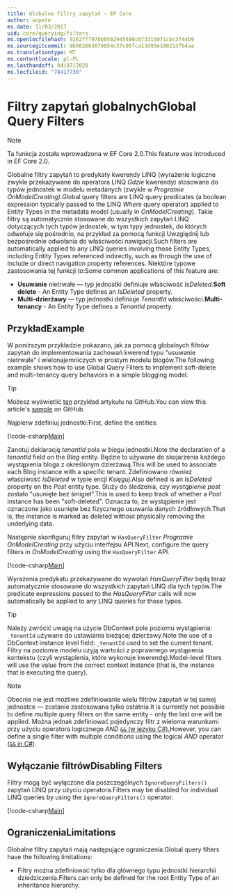 ```yaml
---
title: Globalne filtry zapytań — EF Core
author: anpete
ms.date: 11/03/2017
uid: core/querying/filters
ms.openlocfilehash: 9262ff7970b0502945480c673315071cbc3f44b9
ms.sourcegitcommit: 9b562663679854c37c05fca13d93e180213fb4aa
ms.translationtype: MT
ms.contentlocale: pl-PL
ms.lasthandoff: 04/07/2020
ms.locfileid: "78417730"
---
```

# <a name="global-query-filters"></a><span data-ttu-id="d83e5-102">Filtry zapytań globalnych</span><span class="sxs-lookup"><span data-stu-id="d83e5-102">Global Query Filters</span></span>

> [!NOTE]
> <span data-ttu-id="d83e5-103">Ta funkcja została wprowadzona w EF Core 2.0.</span><span class="sxs-lookup"><span data-stu-id="d83e5-103">This feature was introduced in EF Core 2.0.</span></span>

<span data-ttu-id="d83e5-104">Globalne filtry zapytań to predykaty kwerendy LINQ (wyrażenie logiczne zwykle przekazywane do operatora LINQ *Gdzie* kwerendy) stosowane do typów jednostek w modelu metadanych (zwykle w *Programie OnModelCreating).*</span><span class="sxs-lookup"><span data-stu-id="d83e5-104">Global query filters are LINQ query predicates (a boolean expression typically passed to the LINQ *Where* query operator) applied to Entity Types in the metadata model (usually in *OnModelCreating*).</span></span> <span data-ttu-id="d83e5-105">Takie filtry są automatycznie stosowane do wszystkich zapytań LINQ dotyczących tych typów jednostek, w tym typy jednostek, do których odwołuje się pośrednio, na przykład za pomocą funkcji Uwzględnij lub bezpośrednie odwołania do właściwości nawigacji.</span><span class="sxs-lookup"><span data-stu-id="d83e5-105">Such filters are automatically applied to any LINQ queries involving those Entity Types, including Entity Types referenced indirectly, such as through the use of Include or direct navigation property references.</span></span> <span data-ttu-id="d83e5-106">Niektóre typowe zastosowania tej funkcji to:</span><span class="sxs-lookup"><span data-stu-id="d83e5-106">Some common applications of this feature are:</span></span>

* <span data-ttu-id="d83e5-107">**Usuwanie** nietrwałe — typ jednostki definiuje właściwość *IsDeleted.*</span><span class="sxs-lookup"><span data-stu-id="d83e5-107">**Soft delete** - An Entity Type defines an *IsDeleted* property.</span></span>
* <span data-ttu-id="d83e5-108">**Multi-dzierżawy** — typ jednostki definiuje *TenantId* właściwości.</span><span class="sxs-lookup"><span data-stu-id="d83e5-108">**Multi-tenancy** - An Entity Type defines a *TenantId* property.</span></span>

## <a name="example"></a><span data-ttu-id="d83e5-109">Przykład</span><span class="sxs-lookup"><span data-stu-id="d83e5-109">Example</span></span>

<span data-ttu-id="d83e5-110">W poniższym przykładzie pokazano, jak za pomocą globalnych filtrów zapytań do implementowania zachowań kwerend typu "usuwanie nietrwałe" i wielonajemniczych w prostym modelu blogów.</span><span class="sxs-lookup"><span data-stu-id="d83e5-110">The following example shows how to use Global Query Filters to implement soft-delete and multi-tenancy query behaviors in a simple blogging model.</span></span>

> [!TIP]
> <span data-ttu-id="d83e5-111">Możesz wyświetlić [ten](https://github.com/dotnet/EntityFramework.Docs/tree/master/samples/core/QueryFilters) przykład artykułu na GitHub.</span><span class="sxs-lookup"><span data-stu-id="d83e5-111">You can view this article's [sample](https://github.com/dotnet/EntityFramework.Docs/tree/master/samples/core/QueryFilters) on GitHub.</span></span>

<span data-ttu-id="d83e5-112">Najpierw zdefiniuj jednostki:</span><span class="sxs-lookup"><span data-stu-id="d83e5-112">First, define the entities:</span></span>

[!code-csharp[Main](../../../samples/core/QueryFilters/Program.cs#Entities)]

<span data-ttu-id="d83e5-113">Zanotuj deklarację _tenantId_ pola w _blogu_ jednostki.</span><span class="sxs-lookup"><span data-stu-id="d83e5-113">Note the declaration of a _tenantId_ field on the _Blog_ entity.</span></span> <span data-ttu-id="d83e5-114">Będzie to używane do skojarzenia każdego wystąpienia bloga z określonym dzierżawą.</span><span class="sxs-lookup"><span data-stu-id="d83e5-114">This will be used to associate each Blog instance with a specific tenant.</span></span> <span data-ttu-id="d83e5-115">Zdefiniowano również właściwość _IsDeleted_ w typie encji _Księguj._</span><span class="sxs-lookup"><span data-stu-id="d83e5-115">Also defined is an _IsDeleted_ property on the _Post_ entity type.</span></span> <span data-ttu-id="d83e5-116">Służy do śledzenia, czy _wystąpienie post_ zostało "usunięte bez śmigieł".</span><span class="sxs-lookup"><span data-stu-id="d83e5-116">This is used to keep track of whether a _Post_ instance has been "soft-deleted".</span></span> <span data-ttu-id="d83e5-117">Oznacza to, że wystąpienie jest oznaczone jako usunięte bez fizycznego usuwania danych źródłowych.</span><span class="sxs-lookup"><span data-stu-id="d83e5-117">That is, the instance is marked as deleted without physically removing the underlying data.</span></span>

<span data-ttu-id="d83e5-118">Następnie skonfiguruj filtry zapytań w `HasQueryFilter` _Programie OnModelCreating_ przy użyciu interfejsu API.</span><span class="sxs-lookup"><span data-stu-id="d83e5-118">Next, configure the query filters in _OnModelCreating_ using the `HasQueryFilter` API.</span></span>

[!code-csharp[Main](../../../samples/core/QueryFilters/Program.cs#Configuration)]

<span data-ttu-id="d83e5-119">Wyrażenia predykatu przekazywane do wywołań _HasQueryFilter_ będą teraz automatycznie stosowane do wszystkich zapytań LINQ dla tych typów.</span><span class="sxs-lookup"><span data-stu-id="d83e5-119">The predicate expressions passed to the _HasQueryFilter_ calls will now automatically be applied to any LINQ queries for those types.</span></span>

> [!TIP]
> <span data-ttu-id="d83e5-120">Należy zwrócić uwagę na użycie DbContext pole poziomu wystąpienia: `_tenantId` używane do ustawiania bieżącej dzierżawy.</span><span class="sxs-lookup"><span data-stu-id="d83e5-120">Note the use of a DbContext instance level field: `_tenantId` used to set the current tenant.</span></span> <span data-ttu-id="d83e5-121">Filtry na poziomie modelu użyją wartości z poprawnego wystąpienia kontekstu (czyli wystąpienia, które wykonuje kwerendę).</span><span class="sxs-lookup"><span data-stu-id="d83e5-121">Model-level filters will use the value from the correct context instance (that is, the instance that is executing the query).</span></span>

> [!NOTE]
> <span data-ttu-id="d83e5-122">Obecnie nie jest możliwe zdefiniowanie wielu filtrów zapytań w tej samej jednostce — zostanie zastosowana tylko ostatnia.</span><span class="sxs-lookup"><span data-stu-id="d83e5-122">It is currently not possible to define multiple query filters on the same entity - only the last one will be applied.</span></span> <span data-ttu-id="d83e5-123">Można jednak zdefiniować pojedynczy filtr z wieloma warunkami przy użyciu operatora logicznego _AND_ [ `&&` (w języku C#).](https://docs.microsoft.com/dotnet/csharp/language-reference/operators/boolean-logical-operators#conditional-logical-and-operator-)</span><span class="sxs-lookup"><span data-stu-id="d83e5-123">However, you can define a single filter with multiple conditions using the logical _AND_ operator ([`&&` in C#](https://docs.microsoft.com/dotnet/csharp/language-reference/operators/boolean-logical-operators#conditional-logical-and-operator-)).</span></span>

## <a name="disabling-filters"></a><span data-ttu-id="d83e5-124">Wyłączanie filtrów</span><span class="sxs-lookup"><span data-stu-id="d83e5-124">Disabling Filters</span></span>

<span data-ttu-id="d83e5-125">Filtry mogą być wyłączone dla poszczególnych `IgnoreQueryFilters()` zapytań LINQ przy użyciu operatora.</span><span class="sxs-lookup"><span data-stu-id="d83e5-125">Filters may be disabled for individual LINQ queries by using the `IgnoreQueryFilters()` operator.</span></span>

[!code-csharp[Main](../../../samples/core/QueryFilters/Program.cs#IgnoreFilters)]

## <a name="limitations"></a><span data-ttu-id="d83e5-126">Ograniczenia</span><span class="sxs-lookup"><span data-stu-id="d83e5-126">Limitations</span></span>

<span data-ttu-id="d83e5-127">Globalne filtry zapytań mają następujące ograniczenia:</span><span class="sxs-lookup"><span data-stu-id="d83e5-127">Global query filters have the following limitations:</span></span>

* <span data-ttu-id="d83e5-128">Filtry można zdefiniować tylko dla głównego typu jednostki hierarchii dziedziczenia.</span><span class="sxs-lookup"><span data-stu-id="d83e5-128">Filters can only be defined for the root Entity Type of an inheritance hierarchy.</span></span>
